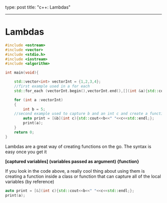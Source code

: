 type: post
title: "c++: Lambdas"

---
# Lambdas

```cpp
#include <ostream>
#include <vector>
#include <stdio.h>
#include <iostream>
#include <algorithm>

int main(void){

    std::vector<int> vectorInt = {1,2,3,4};
    //first example used in a for each
    std::for_each (vectorInt.begin(),vectorInt.end(),[](int &a){std::cout<<a<<std::endl;});

    for (int a :vectorInt)
    {
        int b = 5;
	//second example used to capture b and an int c and create a function
        auto print = [&b](int c){std::cout<<b<<" "<<c<<std::endl;};
        print(a);
    }
    return 0;
}
```

Lambdas are a great way of creating functions on the go. The syntax is easy
once you get it

**[captured variables] (variables passed as argument) {function}**

If you look in the code above, a really cool thing about using them is creating
a function inside a class or function that can capture all of the local
variables (by reference)

```cpp
auto print = [&](int c){std::cout<<b<<" "<<c<<std::endl;};
print(a);
```
